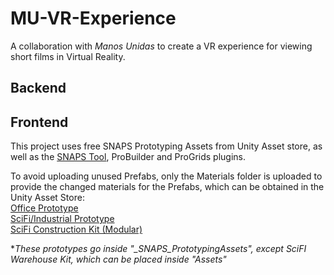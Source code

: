 # MU-VR-Experience
A collaboration with *Manos Unidas* to create a VR experience for viewing short films in Virtual Reality.

## Backend

## Frontend
This project uses free SNAPS Prototyping Assets from Unity Asset store, as well as the [SNAPS Tool](https://assetstore.unity.com/packages/tools/integration/asset-swap-tool-151202?aid=1101lPGj&utm_campaign=unity_affiliate&utm_medium=affiliate&utm_source=partnerize-linkmaker), ProBuilder and ProGrids plugins. 

To avoid uploading unused Prefabs, only the Materials folder is uploaded to provide the changed materials for the Prefabs, which can be obtained in the Unity Asset Store:  
[Office Prototype](https://assetstore.unity.com/packages/3d/environments/snaps-prototype-office-137490)  
[SciFi/Industrial Prototype](https://assetstore.unity.com/packages/3d/environments/sci-fi/snaps-prototype-sci-fi-industrial-136759)  
[SciFi Construction Kit (Modular)](https://assetstore.unity.com/packages/3d/environments/sci-fi/sci-fi-construction-kit-modular-159280)  
  
**These prototypes go inside "_SNAPS_PrototypingAssets", except SciFI Warehouse Kit, which can be placed inside "Assets"* 
